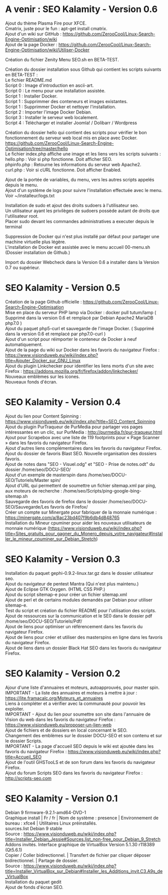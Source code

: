 
# A venir : SEO Kalamity - Version 0.6
Ajout du thème Plasma Fire pour XFCE.<br/>
Cmatrix, juste pour le fun : apt-get install cmatrix.<br/>
Ajout d'un wiki sur GitHub : https://github.com/ZerooCool/Linux-Search-Engine-Optimisation/wiki<br/>
Ajout de la page Docker : https://github.com/ZerooCool/Linux-Search-Engine-Optimisation/wiki/Utiliser-Docker<br/>

Création du fichier Zenity Menu SEO.sh en BETA-TEST.<br/>

Création du dossier installation sous Github qui contient les scripts suivants en BETA-TEST :<br/>
Le fichier README.md<br/>
Script 0 : Image d'introduction en ascii-art.<br/>
Script 0 : Le menu pour une installation assistée.<br/>
Script 1 : Installer Docker.<br/>
Script 1 : Supprimmer des conteneurs et images existantes.<br/>
Script 1 : Supprimmer Docker et nettoyer l'installation.<br/>
Script 2 : Importer l'image Docker Debian.<br/>
Script 3 : Installer le serveur web localement.<br/>
Script 4 : Télécharger et installer Joomla! / Dolibarr / Wordpress<br/>

Création du dossier hello qui contient des scripts pour vérifier le bon fonctionnement du serveur web local mis en place avec Docker.<br/>
https://github.com/ZerooCool/Linux-Search-Engine-Optimisation/tree/master/hello<br/>
Le fichier index.php affiche une image et les liens vers les scripts suivants :<br/>
hello.php : Voir si php fonctionne. Doit afficher SEO.<br/>
phpinfo.php : Retourne les informations du serveur web Apache2.<br/>
curl.php : Voir si cURL fonctionne. Doit afficher Enabled.<br/>

Ajout de la portée de variables, du menu, vers les autres scripts appelés depuis le menu.<br/>
Ajout d'un système de logs pour suivre l'installation effectuée avec le menu.<br/>
Voir ~/installeur/logs.txt<br/>

Installation de sudo et ajout des droits sudoers à l'utilisateur seo.<br/>
Un utilisateur ayant les privilèges de sudoers possède autant de droits que l'utilisateur root.<br/>
Placer sudo devant les commandes administratives a executer depuis le terminal<br/>

Suppression de Docker qui n'est plus installé par défaut pour partager une machine virtuelle plus légère.<br/>
L'installation de Docker est assistée avec le menu accueil 00-menu.sh (Dossier installation de Github.)<br/>

Import du dossier Webcheck dans la Version 0.6 a installer dans la Version 0.7 ou supérieur.

# SEO Kalamity - Version 0.5
Création de la page Github officielle : https://github.com/ZerooCool/Linux-Search-Engine-Optimisation<br/>
Mise en place du serveur PHP lamp via Docker : docker pull tutum/lamp ( Supprimé dans la version 0.6 et remplacé par Debian Apache2 MariaDB php7.0 )<br/>
Ajout du paquet php5-curl et sauvegarde de l'image Docker. ( Supprimé dans la version 0.6 et remplacé par php7.0-curl )<br/>
Ajout d'un script pour réimporter le conteneur de Docker à neuf automatiquement.<br/>
Ajout de la page du wiki sur Docker dans les favoris du navigateur Firefox : https://www.visionduweb.eu/wiki/index.php?title=Ajouter_Docker_sur_GNU_Linux<br/>
Ajout du plugin Linkchecker pour identifier les liens morts d'un site avec Firefox : https://addons.mozilla.org/fr/firefox/addon/linkchecker/<br/>
Nouveaux emblèmes sur les icones.<br/>
Nouveaux fonds d'écran.

# SEO Kalamity - Version 0.4
Ajout du lien pour Content Spinning : https://www.visionduweb.eu/wiki/index.php?title=SEO_Content_Spinning<br/>
Ajout du plugin PurTraqueur de PurMedia pour partager vos pages intéressantes en un clic, sur PurMedia : http://purmedia.fr/pur-traqueur.html<br/>
Ajout pour Scrapebox avec une liste de 119 footprints pour « Page Scanner » dans les favoris du navigateur Firefox.<br/>
Ajout d'autres liens complémentaires dans les favoris du navigateur Firefox.<br/>
Ajout du dossier de favoris Blast SEO. Nouvelle organisation des dossiers favoris. <br/>
Ajout de notes dans "SEO - Visuel.odg" et "SEO - Prise de notes.odt" du dossier /home/seo/DOCU-SEO/<br/>
Ajout d'un exemple de masterspin dans /home/seo/DOCU-SEO/Tutoriels/Master spin/<br/>
Ajout d'URL qui permettent de soumettre un fichier sitemap.xml par ping, aux moteurs de recherche : /home/seo/Scripts/ping-google-bing-sitemap.sh<br/>
Sauvegarde des favoris de firefox dans le dossier /home/seo/DOCU-SEO/Sauvegarde/Les favoris de Firefox/<br/>
Créer un compte sur Minergate pour fabriquer de la monnaie numérique : https://minergate.com/a/8ac23bd407f9b6db4d848765<br/>
Installation du Mineur cpuminer pour aider les nouveaux utilisateurs de monnaie numérique (https://www.visionduweb.eu/wiki/index.php?title=Sites_gratuits_pour_gagner_du_Monero_depuis_votre_navigateur#Installer_le_mineur_cpuminer_sur_Debian_Stretch)

# SEO Kalamity - Version 0.3
Installation du paquet gephi-0.9.2-linux.tar.gz dans le dossier utilisateur seo.<br/>
Ajout du navigateur de pentest Mantra (Qui n'est plus maintenu.)<br/>
Ajout de Eclipse GTK Oxygen. (HTML CSS PHP.)<br/>
Ajout du script sitemap-e pour créer un fichier sitemap.xml<br/>
Ajout de perl et de certains modules demandés par Debian pour utiliser sitemap-e.<br/>
Test du script et création du fichier README pour l'utilisation des scripts.<br/>
Ajout de ressources sur la communication et le SE0 dans le dossier pdf /home/seo/DOCU-SEO/Tutoriels/Pdf/<br/>
Ajout de liens pour optimiser un référencement dans les favoris du navigateur Firefox.<br/>
Ajout de liens pour créer et utiliser des masterspins en ligne dans les favoris du navigateur Firefox.<br/>
Ajout de liens dans un dossier Black Hat SEO dans les favoris du navigateur Firefox.

# SEO Kalamity - Version 0.2
Ajour d'une liste d'annuaires et moteurs, autoapprouvés, pour master spin.<br/>
IMPORTANT - La liste des annuaires et moteurs à mettre à jour : https://lite.framacalc.org/Moteurs_et_annuaires<br/>
Liens à compléter et a vérifier avec la communauté pour pouvoir les exploiter.<br/>
IMPORTANT - Ajout du lien pour soumettre son site dans l'annuaire de Vision du web dans les favoris du navigateur Firefox : https://www.visionduweb.eu/proposer-un-lien-web<br/>
Ajout de fichiers et de dossiers en local concernant le SEO.<br/>
Changement des emblèmes sur le dossier DOCU-SEO et son contenu et sur le dossier Scripts.<br/>
IMPORTANT - La page d'accueil SEO depuis le wiki est ajoutée dans les favoris du navigateur Firefox : https://www.visionduweb.eu/wiki/index.php?title=Accueil_SEO<br/>
Ajout de l'outil GHSTooLS et de son forum dans les favoris du navigateur Firefox.<br/>
Ajout du forum Scripts SEO dans les favoris du navigateur Firefox : http://scripts-seo.com

# SEO Kalamity - Version 0.1
 Debian 9 firmware-9.2.1-amd64-DVD-1<br/>
 Graphique install | Fr / fr | Nom de système : presence | Environnement de bureau : xfce4 | Utilitaires Linux préinstallés.<br/>
 sources.list Debian 9 stable<br/>
 Source : https://www.visionduweb.eu/wiki/index.php?title=Installer_Debian_Jessie#Sources.list_non-free_pour_Debian_9_Stretch<br/>
 Addons invités. Interface graphique de VirtualBox Version 5.1.30 r118389 (Qt5.6.1)<br/>
 Copier / Coller bidirectionnel. | Transfert de fichier par cliquer déposer bidirectionnel. | Partage de dossier.<br/>
 Source : https://www.visionduweb.eu/wiki/index.php?title=Installer_VirtualBox_sur_Debian#Installer_les_Additions_invit.C3.A9s_de_VirtualBox<br/>
 Installation du paquet gedit<br/>
 Ajout de fonds d'écran SEO.

